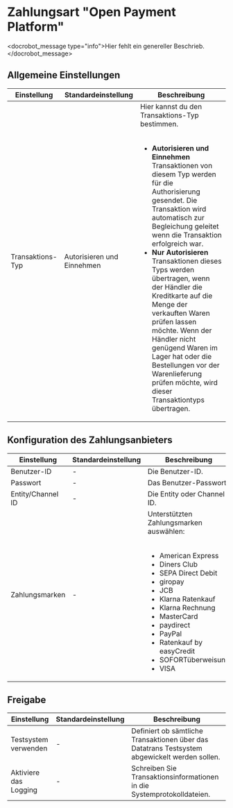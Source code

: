 # Zahlungsart "Open Payment Platform"

<docrobot_message type="info">Hier fehlt ein genereller Beschrieb.</docrobot_message>

## Allgemeine Einstellungen

<table>
	<thead>
		<tr>
			<th>Einstellung</th>
			<th>Standardeinstellung</th>
			<th>Beschreibung</th>
		</tr>
	</thead>
	<tbody>
		<tr>
			<td>Transaktions-Typ</td>
			<td>Autorisieren und Einnehmen</td>
			<td>Hier kannst du den Transaktions-Typ bestimmen.<br><br>
				<ul>
				<li><strong>Autorisieren und Einnehmen</strong><br>
				Transaktionen von diesem Typ werden für die Authorisierung gesendet. Die Transaktion wird automatisch zur Begleichung geleitet wenn die Transaktion erfolgreich war.</li>
				<li><strong>Nur Autorisieren</strong><br>
				Transaktionen dieses Typs werden übertragen, wenn der Händler die Kreditkarte auf die Menge der verkauften Waren prüfen lassen möchte. Wenn der Händler nicht genügend Waren im Lager hat oder die Bestellungen vor der Warenlieferung prüfen möchte, wird dieser Transaktiontyps übertragen.</li>
				</ul>
			</td>
		</tr>
	</tbody>
</table>

## Konfiguration des Zahlungsanbieters

<table>
	<thead>
		<tr>
			<th>Einstellung</th>
			<th>Standardeinstellung</th>
			<th>Beschreibung</th>
		</tr>
	</thead>
	<tbody>
		<tr>
			<td>Benutzer-ID</td>
			<td>-</td>
			<td>Die Benutzer-ID.</td>
		</tr>
		<tr>
			<td>Passwort</td>
			<td>-</td>
			<td>Das Benutzer-Passwort.</td>
		</tr>
		<tr>
			<td>Entity/Channel ID</td>
			<td>-</td>
			<td>Die Entity oder Channel ID.</td>
		</tr>
		<tr>
			<td>Zahlungsmarken</td>
			<td>-</td>
			<td>Unterstützten Zahlungsmarken auswählen:<br><br>
			    <ul>
			        <li>American Express</li>
			        <li>Diners Club</li>
			        <li>SEPA Direct Debit</li>
			        <li>giropay</li>
			        <li>JCB</li>
			        <li>Klarna Ratenkauf</li>
			        <li>Klarna Rechnung</li>
			        <li>MasterCard</li>
			        <li>paydirect</li>
			        <li>PayPal</li>
			        <li>Ratenkauf by easyCredit</li>
			        <li>SOFORTüberweisung</li>
			        <li>VISA</li>
			    </ul>
			</td>
		</tr>
	</tbody>
</table>

## Freigabe

<table>
	<thead>
		<tr>
			<th>Einstellung</th>
			<th>Standardeinstellung</th>
			<th>Beschreibung</th>
		</tr>
	</thead>
	<tbody>
		<tr>
			<td>Testsystem verwenden</td>
			<td>-</td>
			<td>Definiert ob sämtliche Transaktionen über das Datatrans Testsystem abgewickelt werden sollen.</td>
		</tr>
		<tr>
			<td>Aktiviere das Logging</td>
			<td>-</td>
			<td>Schreiben Sie Transaktionsinformationen in die Systemprotokolldateien.</td>
		</tr>
	</tbody>
</table>